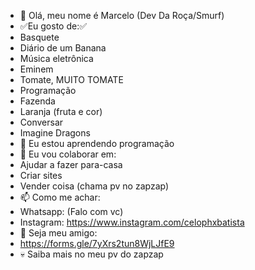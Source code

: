 - 👋 Olá, meu nome é Marcelo (Dev Da Roça/Smurf)
- ✅Eu gosto de:✅
- Basquete
- Diário de um Banana
- Música eletrônica
- Eminem
- Tomate, MUITO TOMATE
- Programação
- Fazenda
- Laranja (fruta e cor)
- Conversar
- Imagine Dragons
- 🌱 Eu estou aprendendo programação
- 💞️ Eu vou colaborar em:
- Ajudar a fazer para-casa
- Criar sites
- Vender coisa (chama pv no zapzap)
- 📫 Como me achar:
- Whatsapp: (Falo com vc)
- Instagram: https://www.instagram.com/celophxbatista
- 💞️ Seja meu amigo:
- https://forms.gle/7yXrs2tun8WjLJfE9
- 💀 Saiba mais no meu pv do zapzap
